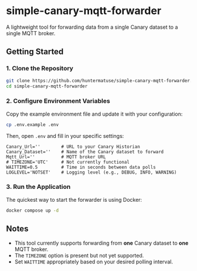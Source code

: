 # simple-canary-mqtt-forwarder
A lightweight tool for forwarding data from a single Canary dataset to a single MQTT broker.

## Getting Started

### 1. Clone the Repository

```bash
git clone https://github.com/huntermatuse/simple-canary-mqtt-forwarder.git
cd simple-canary-mqtt-forwarder
```

### 2. Configure Environment Variables

Copy the example environment file and update it with your configuration:

```bash
cp .env.example .env
```

Then, open `.env` and fill in your specific settings:

```env
Canary_Url=''        # URL to your Canary Historian
Canary_Dataset=''    # Name of the Canary dataset to forward
Mqtt_Url=''          # MQTT broker URL
# TIMEZONE='UTC'     # Not currently functional
WAITTIME=0.5         # Time in seconds between data polls
LOGLEVEL='NOTSET'    # Logging level (e.g., DEBUG, INFO, WARNING)
```

### 3. Run the Application

The quickest way to start the forwarder is using Docker:

```bash
docker compose up -d
```

## Notes

* This tool currently supports forwarding from **one** Canary dataset to **one** MQTT broker.
* The `TIMEZONE` option is present but not yet supported.
* Set `WAITTIME` appropriately based on your desired polling interval.
